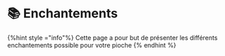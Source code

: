 # 📚 Enchantements

{%hint style ="info"%}
Cette page a pour but de présenter les différents enchantements possible pour votre pioche
{% endhint %}

